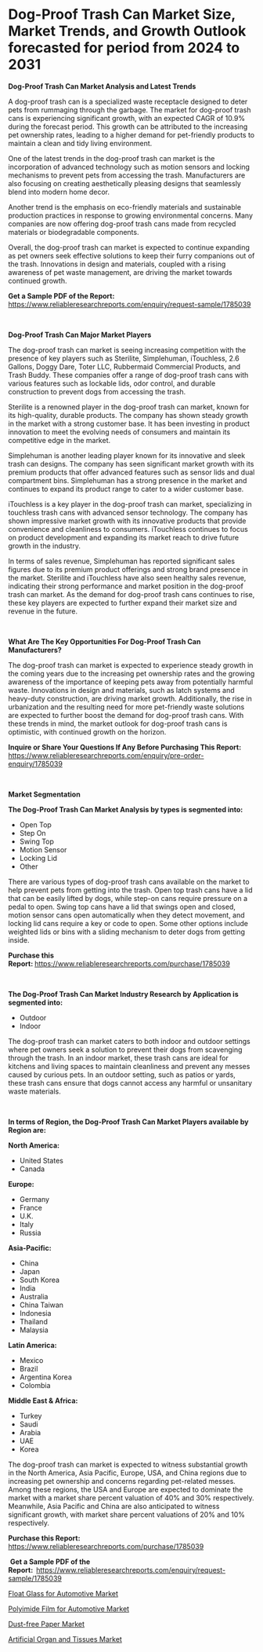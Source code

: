 <p><h1>Dog-Proof Trash Can Market Size, Market Trends, and Growth Outlook forecasted for period from 2024 to 2031</h1></p><p><strong>Dog-Proof Trash Can Market Analysis and Latest Trends</strong></p>
<p><p>A dog-proof trash can is a specialized waste receptacle designed to deter pets from rummaging through the garbage. The market for dog-proof trash cans is experiencing significant growth, with an expected CAGR of 10.9% during the forecast period. This growth can be attributed to the increasing pet ownership rates, leading to a higher demand for pet-friendly products to maintain a clean and tidy living environment.</p><p>One of the latest trends in the dog-proof trash can market is the incorporation of advanced technology such as motion sensors and locking mechanisms to prevent pets from accessing the trash. Manufacturers are also focusing on creating aesthetically pleasing designs that seamlessly blend into modern home decor.</p><p>Another trend is the emphasis on eco-friendly materials and sustainable production practices in response to growing environmental concerns. Many companies are now offering dog-proof trash cans made from recycled materials or biodegradable components.</p><p>Overall, the dog-proof trash can market is expected to continue expanding as pet owners seek effective solutions to keep their furry companions out of the trash. Innovations in design and materials, coupled with a rising awareness of pet waste management, are driving the market towards continued growth.</p></p>
<p><strong>Get a Sample PDF of the Report:&nbsp;</strong> <a href="https://www.reliableresearchreports.com/enquiry/request-sample/1785039">https://www.reliableresearchreports.com/enquiry/request-sample/1785039</a></p>
<p>&nbsp;</p>
<p><strong>Dog-Proof Trash Can Major Market Players</strong></p>
<p><p>The dog-proof trash can market is seeing increasing competition with the presence of key players such as Sterilite, Simplehuman, iTouchless, 2.6 Gallons, Doggy Dare, Toter LLC, Rubbermaid Commercial Products, and Trash Buddy. These companies offer a range of dog-proof trash cans with various features such as lockable lids, odor control, and durable construction to prevent dogs from accessing the trash.</p><p>Sterilite is a renowned player in the dog-proof trash can market, known for its high-quality, durable products. The company has shown steady growth in the market with a strong customer base. It has been investing in product innovation to meet the evolving needs of consumers and maintain its competitive edge in the market.</p><p>Simplehuman is another leading player known for its innovative and sleek trash can designs. The company has seen significant market growth with its premium products that offer advanced features such as sensor lids and dual compartment bins. Simplehuman has a strong presence in the market and continues to expand its product range to cater to a wider customer base.</p><p>iTouchless is a key player in the dog-proof trash can market, specializing in touchless trash cans with advanced sensor technology. The company has shown impressive market growth with its innovative products that provide convenience and cleanliness to consumers. iTouchless continues to focus on product development and expanding its market reach to drive future growth in the industry.</p><p>In terms of sales revenue, Simplehuman has reported significant sales figures due to its premium product offerings and strong brand presence in the market. Sterilite and iTouchless have also seen healthy sales revenue, indicating their strong performance and market position in the dog-proof trash can market. As the demand for dog-proof trash cans continues to rise, these key players are expected to further expand their market size and revenue in the future.</p></p>
<p>&nbsp;</p>
<p><strong>What Are The Key Opportunities For Dog-Proof Trash Can Manufacturers?</strong></p>
<p><p>The dog-proof trash can market is expected to experience steady growth in the coming years due to the increasing pet ownership rates and the growing awareness of the importance of keeping pets away from potentially harmful waste. Innovations in design and materials, such as latch systems and heavy-duty construction, are driving market growth. Additionally, the rise in urbanization and the resulting need for more pet-friendly waste solutions are expected to further boost the demand for dog-proof trash cans. With these trends in mind, the market outlook for dog-proof trash cans is optimistic, with continued growth on the horizon.</p></p>
<p><strong>Inquire or Share Your Questions If Any Before Purchasing This Report:</strong> <a href="https://www.reliableresearchreports.com/enquiry/pre-order-enquiry/1785039">https://www.reliableresearchreports.com/enquiry/pre-order-enquiry/1785039</a></p>
<p>&nbsp;</p>
<p><strong>Market Segmentation</strong></p>
<p><strong>The Dog-Proof Trash Can Market Analysis by types is segmented into:</strong></p>
<p><ul><li>Open Top</li><li>Step On</li><li>Swing Top</li><li>Motion Sensor</li><li>Locking Lid</li><li>Other</li></ul></p>
<p><p>There are various types of dog-proof trash cans available on the market to help prevent pets from getting into the trash. Open top trash cans have a lid that can be easily lifted by dogs, while step-on cans require pressure on a pedal to open. Swing top cans have a lid that swings open and closed, motion sensor cans open automatically when they detect movement, and locking lid cans require a key or code to open. Some other options include weighted lids or bins with a sliding mechanism to deter dogs from getting inside.</p></p>
<p><strong>Purchase this Report:&nbsp;</strong><a href="https://www.reliableresearchreports.com/purchase/1785039">https://www.reliableresearchreports.com/purchase/1785039</a></p>
<p>&nbsp;</p>
<p><strong>The Dog-Proof Trash Can Market Industry Research by Application is segmented into:</strong></p>
<p><ul><li>Outdoor</li><li>Indoor</li></ul></p>
<p><p>The dog-proof trash can market caters to both indoor and outdoor settings where pet owners seek a solution to prevent their dogs from scavenging through the trash. In an indoor market, these trash cans are ideal for kitchens and living spaces to maintain cleanliness and prevent any messes caused by curious pets. In an outdoor setting, such as patios or yards, these trash cans ensure that dogs cannot access any harmful or unsanitary waste materials.</p></p>
<p>&nbsp;</p>
<p><strong>In terms of Region, the Dog-Proof Trash Can Market Players available by Region are:</strong></p>
<p>
    <p> <strong> North America: </strong>
        <ul>
            <li>United States</li>
            <li>Canada</li>
        </ul>
        </p> 
    <p> <strong> Europe: </strong>
        <ul>
            <li>Germany</li>
            <li>France</li>
            <li>U.K.</li>
            <li>Italy</li>
            <li>Russia</li>
        </ul>
        </p> 
    <p> <strong> Asia-Pacific: </strong>
        <ul>
            <li>China</li>
            <li>Japan</li>
            <li>South Korea</li>
            <li>India</li>
            <li>Australia</li>
            <li>China Taiwan</li>
            <li>Indonesia</li>
            <li>Thailand</li>
            <li>Malaysia</li>
        </ul>
        </p> 
    <p> <strong> Latin America: </strong>
        <ul>
            <li>Mexico</li>
            <li>Brazil</li>
            <li>Argentina Korea</li>
            <li>Colombia</li>
        </ul>
        </p> 
    <p> <strong> Middle East & Africa: </strong>
        <ul>
            <li>Turkey</li>
            <li>Saudi</li>
            <li>Arabia</li>
            <li>UAE</li>
            <li>Korea</li>
        </ul>
    </p>
    </p>
<p><p>The dog-proof trash can market is expected to witness substantial growth in the North America, Asia Pacific, Europe, USA, and China regions due to increasing pet ownership and concerns regarding pet-related messes. Among these regions, the USA and Europe are expected to dominate the market with a market share percent valuation of 40% and 30% respectively. Meanwhile, Asia Pacific and China are also anticipated to witness significant growth, with market share percent valuations of 20% and 10% respectively.</p></p>
<p><strong>Purchase this Report: </strong><a href="https://www.reliableresearchreports.com/purchase/1785039">https://www.reliableresearchreports.com/purchase/1785039</a></p>
<p>&nbsp;<strong>Get a Sample PDF of the Report:&nbsp;&nbsp;</strong><a href="https://www.reliableresearchreports.com/enquiry/request-sample/1785039">https://www.reliableresearchreports.com/enquiry/request-sample/1785039</a></p>
<p><strong></strong></p>
<p><p><a href="https://github.com/mancsybtousav/Market-Research-Report-List-1/blob/main/float-glass-for-automotive-market.md">Float Glass for Automotive Market</a></p><p><a href="https://github.com/indrystar/Market-Research-Report-List-2/blob/main/polyimide-film-for-automotive-market.md">Polyimide Film for Automotive Market</a></p><p><a href="https://github.com/josesg55/Market-Research-Report-List-1/blob/main/dust-free-paper-market.md">Dust-free Paper Market</a></p><p><a href="https://github.com/AKSHATREPORTPRIME/Market-Research-Report-List-3/blob/main/artificial-organ-and-tissues-market.md">Artificial Organ and Tissues Market</a></p></p>